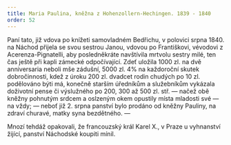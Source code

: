```yaml
---
title: Maria Paulina, kněžna z Hohenzollern-Hechingen. 1839 - 1840
order: 52
---
```

Paní tato, již vdova po knížeti samovladném Bedřichu, v polovici srpna 1840. na Náchod přijela se svou sestrou Janou, vdovou po Františkovi, vévodovi z Acerenza-Pignatelli, aby posledněkráte navštívila mrtvolu sestry milé, ten čas ještě při kapli zámecké odpočívající. Zdeť uložila 1000 zl. na dvě anniversaria neboli mše zádušní, 5000 zl. 4% na každoroční skutek dobročinnosti, kdež z úroku 200 zl. dvadcet rodin chudých po 10 zl. podělováno býti má, konečně starším úředníkům a služebníkům vykázala doživotní pense či výslužného po 200, 300 až 500 zl. stř. — načež obě kněžny pohnutým srdcem a oslzeným okem opustily místa mladosti své — na vždy; — neboť již 2. srpna panství bylo prodáno od kněžny Pauliny, na zdraví churavé, matky syna bezdětného. —

Mnozí tehdáž opakovali, že francouzský král Karel X., v Praze u vyhnanství žijící, panství Náchodské koupiti mínil.


